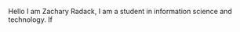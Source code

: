 Hello I am Zachary Radack, I am a student in information science and technology. If 

<!---
zachRadack/zachRadack is a ✨ special ✨ repository because its `README.md` (this file) appears on your GitHub profile.
You can click the Preview link to take a look at your changes.
--->
